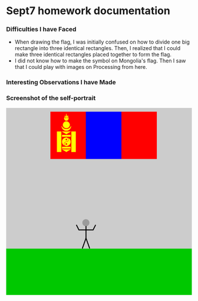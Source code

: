 # Sept7 homework documentation

### Difficulties I have Faced
 - When drawing the flag, I was initially confused on how to divide one big rectangle into three identical rectangles. Then, I realized that I could make three identical rectangles placed together to form the flag. 
 - I did not know how to make the symbol on Mongolia's flag. Then I saw that I could play with images on Processing from here[](https://processing.org/reference/image_.html).

### Interesting Observations I have Made

### Screenshot of the self-portrait

 ![](screenshotPortrait.png)
